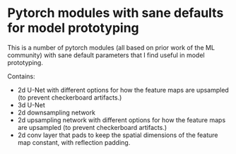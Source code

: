# Pytorch modules with sane defaults for model prototyping
This is a number of pytorch modules (all based on prior work of the ML community) with sane default parameters that I find useful in model prototyping. 


Contains:

* 2d U-Net with different options for how the feature maps are upsampled (to prevent checkerboard artifacts.)
* 3d U-Net
* 2d downsampling network
* 2d upsampling network with different options for how the feature maps are upsampled (to prevent checkerboard artifacts.)
* 2d conv layer that pads to keep the spatial dimensions of the feature map constant, with reflection padding.
